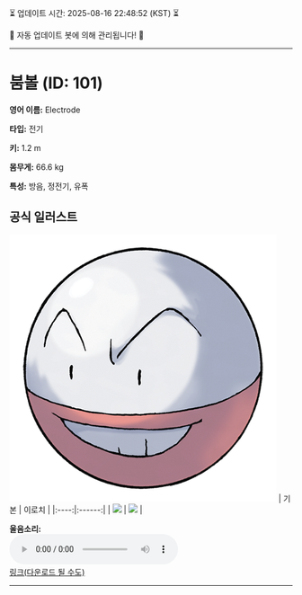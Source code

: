 
⏳ 업데이트 시간: 2025-08-16 22:48:52 (KST) ⏳

🤖 자동 업데이트 봇에 의해 관리됩니다! 🤖

---

# 붐볼 (ID: 101)
**영어 이름:** Electrode

**타입:** 전기

**키:** 1.2 m

**몸무게:** 66.6 kg

**특성:** 방음, 정전기, 유폭

## 공식 일러스트
![](https://raw.githubusercontent.com/PokeAPI/sprites/master/sprites/pokemon/other/official-artwork/101.png)
| 기본 | 이로치 |
|:----:|:------:|
| <img src="http://play.pokemonshowdown.com/sprites/ani/electrode.gif" width="200"> | <img src="http://play.pokemonshowdown.com/sprites/ani-shiny/electrode.gif" width="200"> |

**울음소리:**<br><audio controls src="https://raw.githubusercontent.com/PokeAPI/cries/main/cries/pokemon/latest/101.ogg"></audio><br> [링크(다운로드 될 수도)](https://raw.githubusercontent.com/PokeAPI/cries/main/cries/pokemon/latest/101.ogg)


---
